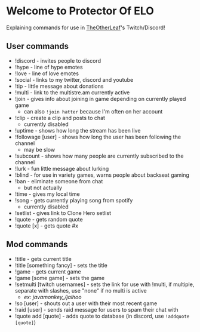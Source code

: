 # Welcome to Protector Of ELO

Explaining commands for use in [TheOtherLeaf](https://twitch.tv/TheOtherLeaf)'s Twitch/Discord!

## User commands

- !discord - invites people to discord
- !hype - line of hype emotes
- !love - line of love emotes
- !social - links to my twitter, discord and youtube
- !tip - little message about donations
- !multi - link to the multistre.am currently active
- !join - gives info about joining in game depending on currently played game
  - can also `!join hatter` because I'm often on her account
- !clip - create a clip and posts to chat
  - currently disabled
- !uptime - shows how long the stream has been live
- !followage [user] - shows how long the user has been following the channel
  - may be slow
- !subcount - shows how many people are currently subscribed to the channel
- !lurk - fun little message about lurking
- !blind - for use in variety games, warns people about backseat gaming
- !ban - eliminate someone from chat
  - but not actually
- !time - gives my local time
- !song - gets currently playing song from spotify
  - currently disabled
- !setlist - gives link to Clone Hero setlist
- !quote - gets random quote
- !quote [x] - gets quote #x

## Mod commands

- !title - gets current title
- !title [something fancy] - sets the title
- !game - gets current game
- !game [some game] - sets the game
- !setmulti [twitch usernames] - sets the link for use with !multi, if multiple, separate with slashes, use "none" if no multi is active
  - *ex: javamonkey_/jaihoo*
- !so [user] - shouts out a user with their most recent game
- !raid [user] - sends raid message for users to spam their chat with
- !quote add [quote] - adds quote to database (in discord, use `!addquote [quote]`)
